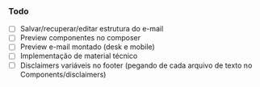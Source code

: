 ### Todo

- [ ] Salvar/recuperar/editar estrutura do e-mail
- [ ] Preview componentes no composer
- [ ] Preview e-mail montado (desk e mobile)
- [ ] Implementação de material técnico
- [ ] Disclaimers variáveis no footer (pegando de cada arquivo de texto no Components/disclaimers)